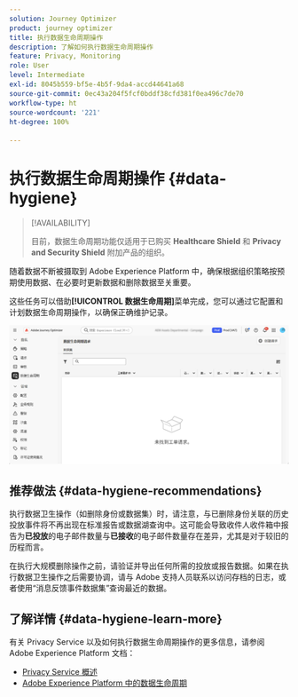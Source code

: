 ```yaml
---
solution: Journey Optimizer
product: journey optimizer
title: 执行数据生命周期操作
description: 了解如何执行数据生命周期操作
feature: Privacy, Monitoring
role: User
level: Intermediate
exl-id: 8045b559-bf5e-4b5f-9da4-accd44641a68
source-git-commit: 0ec43a204f5fcf0bddf38cfd381f0ea496c7de70
workflow-type: ht
source-wordcount: '221'
ht-degree: 100%

---
```


# 执行数据生命周期操作 {#data-hygiene}

>[!AVAILABILITY]
>
>目前，数据生命周期功能仅适用于已购买 **Healthcare Shield** 和 **Privacy and Security Shield** 附加产品的组织。

随着数据不断被摄取到 Adobe Experience Platform 中，确保根据组织策略按预期使用数据、在必要时更新数据和删除数据至关重要。

这些任务可以借助&#x200B;**[!UICONTROL 数据生命周期]**&#x200B;菜单完成，您可以通过它配置和计划数据生命周期操作，以确保正确维护记录。

![](assets/data-hygiene.png)


## 推荐做法 {#data-hygiene-recommendations}

执行数据卫生操作（如删除身份或数据集）时，请注意，与已删除身份关联的历史投放事件将不再出现在标准报告或数据湖查询中。这可能会导致收件人收件箱中报告为&#x200B;**已投放**&#x200B;的电子邮件数量与&#x200B;**已接收**&#x200B;的电子邮件数量存在差异，尤其是对于较旧的历程而言。

在执行大规模删除操作之前，请验证并导出任何所需的投放或报告数据。如果在执行数据卫生操作之后需要协调，请与 Adobe 支持人员联系以访问存档的日志，或者使用“消息反馈事件数据集”查询最近的数据。

## 了解详情 {#data-hygiene-learn-more}

有关 Privacy Service 以及如何执行数据生命周期操作的更多信息，请参阅 Adobe Experience Platform 文档：

* [Privacy Service 概述](https://experienceleague.adobe.com/docs/experience-platform/privacy/home.html?lang=zh-Hans)
* [Adobe Experience Platform 中的数据生命周期](https://experienceleague.adobe.com/docs/experience-platform/hygiene/home.html?lang=zh-Hans)
